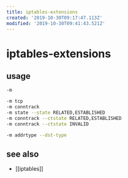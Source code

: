 ```yaml
---
title: iptables-extensions
created: '2019-10-30T09:17:47.113Z'
modified: '2019-10-30T09:41:43.521Z'
---
```


# iptables-extensions

>

## usage

```sh
-m

-m tcp
-m conntrack
-m state --state RELATED,ESTABLISHED
-m conntrack --ctstate RELATED,ESTABLISHED
-m conntrack --ctstate INVALID

-m addrtype --dst-type
```

## see also
- [[iptables]]
